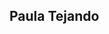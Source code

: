 ## Paula Tejando

<!--
**lostyyy/lostyyy** is a ✨ _special_ ✨ repository because its `README.md` (this file) appears on your GitHub profile.

Here are some ideas to get you started:

- 🔭 I’m currently working on nothing
- 🌱 I’m currently learning how to create a profile in github
- 👯 I’m looking to collaborate on nothing
- 🤔 I’m looking for help with nothing
- 💬 Ask me about nothing
- 📫 How to reach me: dont do it
- 😄 Pronouns: flying chair
- ⚡ Fun fact: i like apple dust
-->
